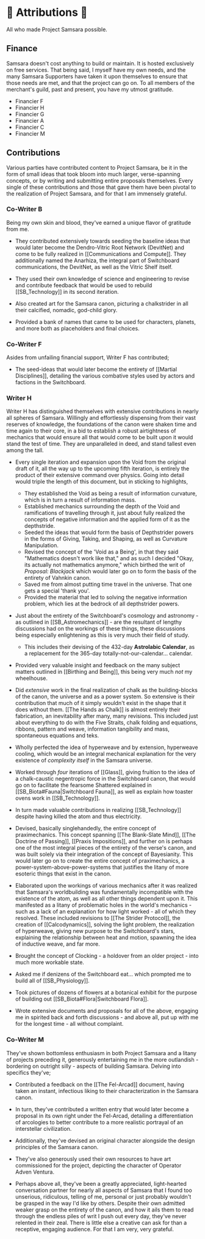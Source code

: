# 🤝 Attributions 🤝
All who made Project Samsara possible.

## Finance
Samsara doesn't cost anything to build or maintain. It is hosted exclusively on free services. That being said, I myself have my own needs, and the many Samsara Supporters have taken it upon themselves to ensure that those needs are met, and that the project can go on. To all members of the merchant's guild, past and present, you have my utmost gratitude.

- Financier F
- Financier H
- Financier G
- Financier A
- Financier C
- Financier M

## Contributions
Various parties have contributed content to Project Samsara, be it in the form of small ideas that took bloom into much larger, verse-spanning concepts, or by writing and submitting entire proposals themselves. Every single of these contributions and those that gave them have been pivotal to the realization of Project Samsara, and for that I am immensely grateful.

### Co-Writer B
Being my own skin and blood, they've earned a unique flavor of gratitude from me.

- They contributed extensively towards seeding the baseline ideas that would later become the Dendro-Vitric Root Network (DevitNet) and come to be fully realized in [[Communications and Compute]]. They additionally named the Anarhiza, the integral part of Switchboard communications, the DevitNet, as well as the Vitric Shelf itself.

- They used their own knowledge of science and engineering to revise and contribute feedback that would be used to rebuild [[SB_Technology]] in its second iteration.

- Also created art for the Samsara canon, picturing a chalkstrider in all their calcified, nomadic, god-child glory. 

- Provided a bank of names that came to be used for characters, planets, and more both as placeholders and final choices.

### Co-Writer F
Asides from unfailing financial support, Writer F has contributed;

- The seed-ideas that would later become the entirety of [[Martial Disciplines]], detailing the various combative styles used by actors and factions in the Switchboard.

### Writer H
Writer H has distinguished themselves with extensive contributions in nearly all spheres of Samsara. Willingly and effortlessly dispensing from their vast reserves of knowledge, the foundations of the canon were shaken time and time again to their core, in a bid to establish a robust airtightness of mechanics that would ensure all that would come to be built upon it would stand the test of time. They are unparalleled in deed, and stand tallest even among the tall.

- Every single iteration and expansion upon the Void from the original draft of it, all the way up to the upcoming fifth iteration, is entirely the product of their extensive command over physics. Going into detail would triple the length of this document, but in sticking to highlights, 
	- They established the Void as being a result of information curvature, which is in turn a result of information mass. 
	- Established mechanics surrounding the depth of the Void and ramifications of travelling through it, just about fully realized the concepts of negative information and the applied form of it as the depthstride.
	- Seeded the ideas that would form the basis of Depthstrider powers in the forms of Giving, Taking, and Shaping, as well as Curvature Manipulation.
	- Revised the concept of the 'Void as a Being', in that they said "Mathematics doesn't work like that," and as such I decided "Okay, its actually not mathematics anymore," which birthed the writ of *Proposal: Blackjack* which would later go on to form the basis of the entirety of Vahnkin canon.
	- Saved me from almost putting time travel in the universe. That one gets a special 'thank you'.
	- Provided the material that led to solving the negative information problem, which lies at the bedrock of all depthstrider powers.

- Just about the entirety of the Switchboard's cosmology and astronomy - as outlined in [[SB_Astromechanics]] - are the resultant of lengthy discussions had on the workings of these things, these discussions being especially enlightening as this is very much their field of study.
	- This includes their devising of the 432-day **Astrolabic Calendar**, as a replacement for the 365-day totally-not-our-calendar... calendar. 

- Provided very valuable insight and feedback on the many subject matters outlined in [[Birthing and Being]], this being very much *not* my wheelhouse.

- Did *extensive* work in the final realization of chalk as the building-blocks of the canon, the universe and as a power system. So extensive is their contribution that much of it simply wouldn't exist in the shape that it does without them. [[The Hands as Chalk]] is almost entirely their fabrication, an inevitability after many, many revisions. This included just about everything to do with the Five Straits, chalk folding and equations, ribbons, pattern and weave, information tangibility and mass, spontaneous equations and teks.

- Wholly perfected the idea of hyperweave and by extension, hyperweave cooling, which would be an integral mechanical explanation for the very existence of *complexity itself* in the Samsara universe.

- Worked through *four* iterations of [[Glass]], giving fruition to the idea of a chalk-caustic negentropic force in the Switchboard canon, that would go on to facilitate the fearsome Shattered explained in [[SB_Biota#Fauna|Switchboard Fauna]], as well as explain how toaster ovens work in [[SB_Technology]].

- In turn made valuable contributions in realizing [[SB_Technology]] despite having killed the atom and thus electricity. 

- Devised, basically singlehandedly, the entire concept of praximechanics. This concept spanning [[The Blank-Slate Mind]], [[The Doctrine of Passing]], [[Praxis Impositions]], and further on is perhaps one of the most integral pieces of the entirety of the verse's canon, and was built solely via their integration of the concept of Bayesianity. This would later go on to create the entire concept of praximechanics, a power-system-above-power-systems that justifies the litany of more esoteric things that exist in the canon.

- Elaborated upon the workings of various mechanics after it was realized that Samsara's worldbuilding was fundamentally incompatible with the existence of the atom, as well as all other things dependent upon it. This manifested as a litany of problematic holes in the world's mechanics - such as a lack of an explanation for how light worked - all of which they resolved. These included revisions to [[The Strider Protocol]], the creation of [[Calcodynamics]], solving the light problem, the realization of hyperweave, giving new purpose to the Switchboard's stars, explaining the relationship between heat and motion, spawning the idea of inductive weave, and far more.

- Brought the concept of Clocking - a holdover from an older project - into much more workable state. 

- Asked me if denizens of the Switchboard eat... which prompted me to build all of [[SB_Physiology]].

- Took pictures of dozens of flowers at a botanical exhibit for the purpose of building out [[SB_Biota#Flora|Switchboard Flora]].

- Wrote extensive documents and proposals for all of the above, engaging me in spirited back and forth discussions - and above all, put up with me for the longest time - all without complaint.

### Co-Writer M
They've shown bottomless enthusiasm in both Project Samsara and a litany of projects preceding it, generously entertaining me in the more outlandish - bordering on outright silly - aspects of building Samsara. Delving into specifics they've;

- Contributed a feedback on the [[The Fel-Arcad]] document, having taken an instant, infectious liking to their characterization in the Samsara canon.

- In turn, they've contributed a written entry that would later become a proposal in its own right under the Fel-Arcad, detailing a differentiation of arcologies to better contribute to a more realistic portrayal of an interstellar civilization.

- Additionally, they've devised an original character alongside the design principles of the Samsara canon.

- They've also generously used their own resources to have art commissioned for the project, depicting the character of Operator Adven Ventura.

- Perhaps above all, they've been a greatly appreciated, light-hearted conversation partner for nearly all aspects of Samsara that I found too unserious, ridiculous, telling of me, personal or just probably wouldn't be grasped in the way I'd like by others. Despite their own admitted weaker grasp on the entirety of the canon, and how it ails them to read through the endless piles of writ I push out every day, they've never relented in their zeal. There is little else a creative can ask for than a receptive, engaging audience. For that I am very, very grateful.